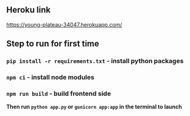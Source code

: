 ## Heroku link

https://young-plateau-34047.herokuapp.com/

## Step to run for first time

### `pip install -r requirements.txt` - install python packages

### `npm ci` - install node modules

### `npm run build` - build frontend side

**Then run `python app.py` or `gunicorn app:app` in the terminal to launch**
